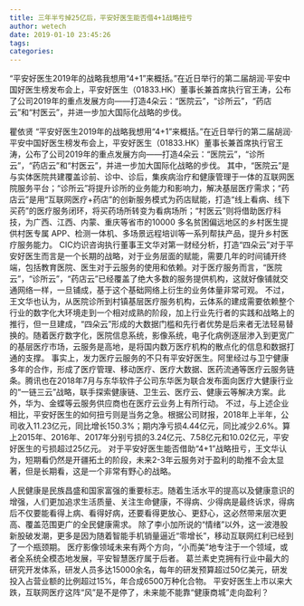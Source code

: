 ```yaml
---
title: 三年半亏掉25亿后，平安好医生能否借4+1战略扭亏
author: wetech
date: 2019-01-10 23:45:26
tags: 
categories: 
---
```

“平安好医生2019年的战略我想用“4+1”来概括。”在近日举行的第二届胡润·平安中国好医生榜发布会上，平安好医生（01833.HK）董事长兼首席执行官王涛，公布了公司2019年的重点发展方向——打造4朵云：“医院云”，“诊所云”，“药店云”和“村医云”，并进一步加大国际化战略的步伐。
<!-- more -->
瞿依贤
“平安好医生2019年的战略我想用“4+1”来概括。”在近日举行的第二届胡润·平安中国好医生榜发布会上，平安好医生（01833.HK）董事长兼首席执行官王涛，公布了公司2019年的重点发展方向——打造4朵云：“医院云”，“诊所云”，“药店云”和“村医云”，并进一步加大国际化战略的步伐。
其中，“医院云”是与实体医院共建覆盖诊前、诊中、诊后，集疾病治疗和健康管理于一体的互联网医院服务平台；“诊所云”将提升诊所的业务能力和影响力，解决基层医疗需求；“药店云”是用“互联网医疗+药店”的创新服务模式为药店赋能，打造“线上看病、线下买药”的医疗服务闭环，将买药场所转变为看病场所；“村医云”则将借助医疗科技，为广西、江西、内蒙、重庆等省市的10000 多名贫困偏远地区的乡村医生提供村医专属 APP、检测一体机、多场景远程培训等一系列帮扶产品，提升乡村医疗服务能力。
CIC灼识咨询执行董事王文华对第一财经分析，打造“四朵云”对于平安好医生而言是一个长期的战略，对于业务层面的赋能，需要几年的时间铺开终端，包括教育医院、医生对于云服务的使用和依赖。对于医疗服务而言，“医院云”，“诊所云”，“药店云”已经覆盖了绝大多数的服务提供机构，这就好像铺就交通网络一样，一旦铺成，基于这个基础网络上衍生的业务体量非常可观。
不过，王文华也认为，从医院诊所到村镇基层医疗服务机构，云体系的建成需要依赖整个行业的数字化大环境走到一个相对成熟的阶段，加上行业先行者的实践和战略上的推行，但一旦建成，“四朵云”形成的大数据门槛和先行者优势是后来者无法轻易替换的。随着医疗数字化，医院信息系统，影像系统，电子化病例逐层渗入到更宽广的基层医疗市场，云服务是高地，是将国内数万医疗机构的散点化的信息和数据打通的支撑。
事实上，发力医疗云服务的不只有平安好医生。阿里经过与卫宁健康多年的合作，形成了医疗管理、移动医疗、医疗大数据、医药流通等医疗云服务链条。腾讯也在2018年7月与东华软件子公司东华医为联合发布面向医疗大健康行业的“一链三云”战略，联手探索健康链、卫生云、医疗云、健康云等解决方案。此外，华为、金蝶等云服务供应商也在医疗云业务上有所行动。
不过，与上述企业相比，平安好医生的如何扭亏则是当务之急。根据公司财报，2018年上半年，公司收入11.23亿元，同比增长150.3%；期内净亏损4.44亿元，同比减少2.6%。算上2015年、2016年、2017年分别亏损的3.24亿元、7.58亿元和10.02亿元，平安好医生的亏损超过25亿元。
对于平安好医生能否借助“4+1”战略扭亏，王文华认为，短期看仍然是开疆拓土的阶段，未来2-3年云服务对于盈利的助推不会太显著，但是长期看，这是一个非常有野心的战略。
 
 
人民健康是民族昌盛和国家富强的重要标志。随着生活水平的提高以及健康意识的增强，人们更加追求生活质量、关注生命健康，不得病、少得病是最终诉求，得病后不仅要能看得上病、看得好病，还要看得更放心、更舒心，这必然带来层次更高、覆盖范围更广的全民健康需求。
除了李小加所说的“情绪”以外，这一波港股新股破发潮，更多是因为随着智能手机销量逼近“零增长”，移动互联网红利已经到了一个瓶颈期。
医疗影像领域未来有两个方向，“小而美”地专注于一个领域，或者全系统全模态地发展，平安智慧医疗属于后者。
葛兰素史克拥有行业中最大的研究开发体系，研发人员多达15000余名，每年的研发预算超过50亿美元，研发投入占营业额的比例超过15%，年合成6500万种化合物。
平安好医生上市以来大跌，互联网医疗这阵“风”是不是停了，未来能不能靠“健康商城”走向盈利？
